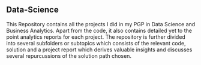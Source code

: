 ## Data-Science
This Repository contains all the projects I did in my PGP in Data Science and Business Analytics. 
Apart from the code, it also contains detailed yet to the point analytics reports for each project.
The repository is further divided into several subfolders or subtopics which consists of the relevant
code, solution and a project report which derives valuable insights and discusses several repurcussions
of the solution path chosen.

